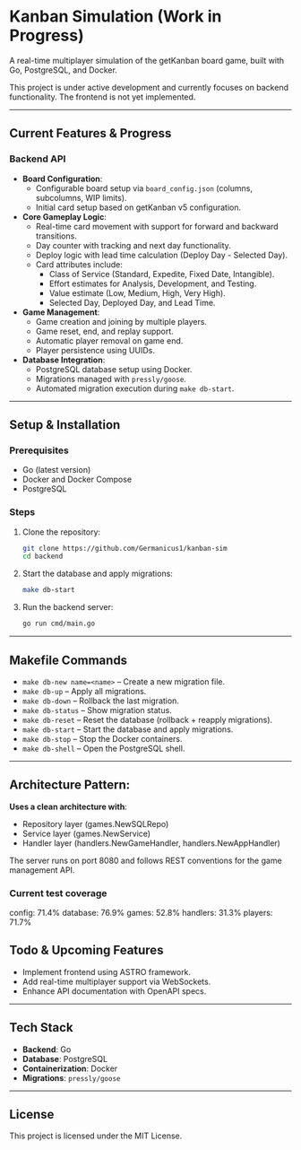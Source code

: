 # Kanban Simulation (Work in Progress)

A real-time multiplayer simulation of the getKanban board game, built with Go, PostgreSQL, and Docker.

This project is under active development and currently focuses on backend functionality. The frontend is not yet implemented.

---

## Current Features & Progress

### Backend API

- **Board Configuration**:
  - Configurable board setup via `board_config.json` (columns, subcolumns, WIP limits).
  - Initial card setup based on getKanban v5 configuration.
- **Core Gameplay Logic**:
  - Real-time card movement with support for forward and backward transitions.
  - Day counter with tracking and next day functionality.
  - Deploy logic with lead time calculation (Deploy Day - Selected Day).
  - Card attributes include:
    - Class of Service (Standard, Expedite, Fixed Date, Intangible).
    - Effort estimates for Analysis, Development, and Testing.
    - Value estimate (Low, Medium, High, Very High).
    - Selected Day, Deployed Day, and Lead Time.
- **Game Management**:
  - Game creation and joining by multiple players.
  - Game reset, end, and replay support.
  - Automatic player removal on game end.
  - Player persistence using UUIDs.
- **Database Integration**:
  - PostgreSQL database setup using Docker.
  - Migrations managed with `pressly/goose`.
  - Automated migration execution during `make db-start`.

---

## Setup & Installation

### Prerequisites

- Go (latest version)
- Docker and Docker Compose
- PostgreSQL

### Steps

1. Clone the repository:

   ```sh
   git clone https://github.com/Germanicus1/kanban-sim
   cd backend
   ```

2. Start the database and apply migrations:

   ```sh
   make db-start
   ```

3. Run the backend server:
   ```sh
   go run cmd/main.go
   ```

---

## Makefile Commands

- `make db-new name=<name>` – Create a new migration file.
- `make db-up` – Apply all migrations.
- `make db-down` – Rollback the last migration.
- `make db-status` – Show migration status.
- `make db-reset` – Reset the database (rollback + reapply migrations).
- `make db-start` – Start the database and apply migrations.
- `make db-stop` – Stop the Docker containers.
- `make db-shell` – Open the PostgreSQL shell.

---

## Architecture Pattern:

**Uses a clean architecture with**:

- Repository layer (games.NewSQLRepo)
- Service layer (games.NewService)
- Handler layer (handlers.NewGameHandler, handlers.NewAppHandler)

The server runs on port 8080 and follows REST conventions for the game
management API.

### Current test coverage

config: 71.4%
database: 76.9%
games: 52.8%
handlers: 31.3%
players: 71.7%

## Todo & Upcoming Features

- Implement frontend using ASTRO framework.
- Add real-time multiplayer support via WebSockets.
- Enhance API documentation with OpenAPI specs.

---

## Tech Stack

- **Backend**: Go
- **Database**: PostgreSQL
- **Containerization**: Docker
- **Migrations**: `pressly/goose`

---

## License

This project is licensed under the MIT License.
